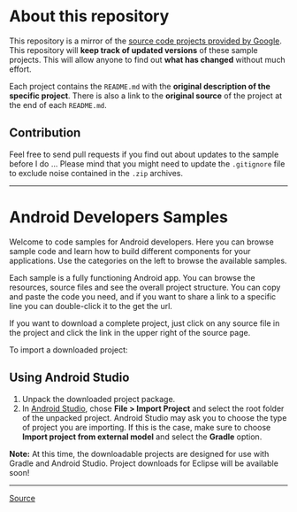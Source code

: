 About this repository
=====================

This repository is a mirror of the [source code projects provided by Google][1]. This repository will **keep track of updated versions** of these sample projects. This will allow anyone to find out **what has changed** without much effort.

Each project contains the `README.md` with the **original description of the specific project**. There is also a link to the **original source** of the project at the end of each `README.md`.


Contribution
------------

Feel free to send pull requests if you find out about updates to the sample before I do ...
Please mind that you might need to update the `.gitignore` file to exclude noise contained in the `.zip` archives.

---


Android Developers Samples
==========================

Welcome to code samples for Android developers. Here you can browse sample code and learn how to build different components for your applications. Use the categories on the left to browse the available samples.

Each sample is a fully functioning Android app. You can browse the resources, source files and see the overall project structure. You can copy and paste the code you need, and if you want to share a link to a specific line you can double-click it to the get the url.

If you want to download a complete project, just click on any source file in the project and click the link in the upper right of the source page.

To import a downloaded project:

Using Android Studio
--------------------

1. Unpack the downloaded project package.
2. In [Android Studio][1], chose **File > Import Project** and select the root folder of the unpacked project.
Android Studio may ask you to choose the type of project you are importing. If this is the case, make sure to choose **Import project from external model** and select the **Gradle** option.

**Note:** At this time, the downloadable projects are designed for use with Gradle and Android Studio. Project downloads for Eclipse will be available soon!

---

[Source][2]


[1]: https://developer.android.com/sdk/installing/studio.html
[2]: https://developer.android.com/samples/index.html
